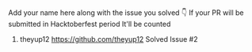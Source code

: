 Add your name here along with the issue you solved 👇
If your PR will be submitted in Hacktoberfest period It'll be counted

1. theyup12 https://github.com/theyup12 Solved Issue #2